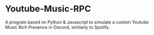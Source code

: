 # Youtube-Music-RPC
A program based on Python &amp; Javascript to simulate a custom Youtube Music Rich Presence in Discord, similarly to Spotify.
